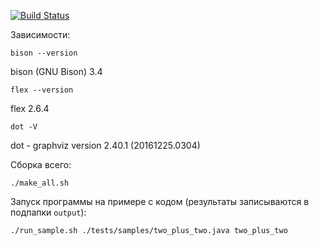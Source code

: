 [![Build Status](https://travis-ci.org/celidos/JavaCompiler.svg?branch=symbol_table)](https://travis-ci.org/celidos/JavaCompiler)

Зависимости:

`bison --version`

bison (GNU Bison) 3.4

`flex --version`

flex 2.6.4

`dot -V`

dot - graphviz version 2.40.1 (20161225.0304)

Сборка всего:

`./make_all.sh`

Запуск программы на примере с кодом (результаты записываются в подпапки `output`): 

`./run_sample.sh ./tests/samples/two_plus_two.java two_plus_two`
